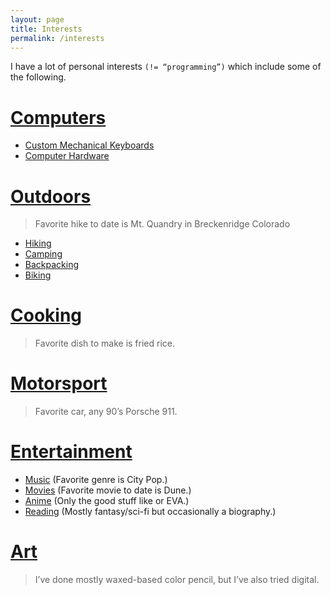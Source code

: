 ```yaml
---
layout: page
title: Interests
permalink: /interests
---
```


I have a lot of personal interests `(!= “programming”)` which include some of the following.

# [Computers](/interests/computers)

- [Custom Mechanical Keyboards](/interests/computers#custom-kechanical-keyboards)
- [Computer Hardware](/interests/computers#computer-hardware)

# [Outdoors](/interests/outdoors)

> Favorite hike to date is Mt. Quandry in Breckenridge Colorado

- [Hiking](/interests/outdoors#hiking)
- [Camping](/interests/outdoors#camping)
- [Backpacking](/interests/outdoors#backpacking)
- [Biking](/interests/outdoors#biking)

# [Cooking](/interests/cooking)

> Favorite dish to make is fried rice.

# [Motorsport](/interests/motorsport)

> Favorite car, any 90’s Porsche 911.

# [Entertainment](/interests/entertainment)

- [Music](/interests/entertainment#music) (Favorite genre is City Pop.)
- [Movies](/interests/entertainment#movies) (Favorite movie to date is Dune.)
- [Anime](/interests/entertainment#anime) (Only the good stuff like  or EVA.)
- [Reading](/interests/entertainment#reading) (Mostly fantasy/sci-fi but occasionally a biography.)

# [Art](/interests/art)

> I’ve done mostly waxed-based color pencil, but I’ve also tried digital.

